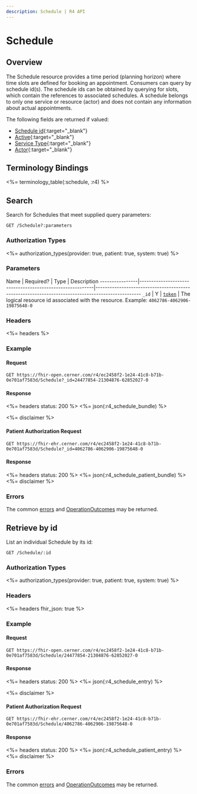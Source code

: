 ```yaml
---
description: Schedule | R4 API
---
```


# Schedule




## Overview

The Schedule resource provides a time period (planning horizon) where time slots are defined for booking an appointment. Consumers can query by schedule id(s). The schedule ids can be obtained by querying for slots, which contain the references to associated schedules. A schedule belongs to only one service or resource (actor) and does not contain any information about actual appointments.

The following fields are returned if valued:

* [Schedule id](http://hl7.org/fhir/R4/resource-definitions.html#Resource.id){:target="_blank"}
* [Active](http://hl7.org/fhir/r4/schedule-definitions.html#Schedule.active){:target="_blank"}
* [Service Type](http://hl7.org/fhir/r4/schedule-definitions.html#Schedule.serviceType){:target="_blank"}
* [Actor](http://hl7.org/fhir/r4/schedule-definitions.html#Schedule.actor){:target="_blank"}

## Terminology Bindings

<%= terminology_table(:schedule, :r4) %>


## Search

Search for Schedules that meet supplied query parameters:

    GET /Schedule?:parameters

### Authorization Types

<%= authorization_types(provider: true, patient: true, system: true) %>

### Parameters

 Name           | Required?                                                | Type          | Description
----------------|----------------------------------------------------------|-------------------------------------------------------------------------------------------------
 `_id`          | Y                                                        | [`token`]     | The logical resource id associated with the resource. Example: `4062786-4062906-19875648-0`

### Headers

<%= headers %>

### Example

#### Request

    GET https://fhir-open.cerner.com/r4/ec2458f2-1e24-41c8-b71b-0e701af7583d/Schedule?_id=24477854-21304876-62852027-0


#### Response

<%= headers status: 200 %>
<%= json(:r4_schedule_bundle) %>

<%= disclaimer %>

#### Patient Authorization Request

    GET https://fhir-ehr.cerner.com/r4/ec2458f2-1e24-41c8-b71b-0e701af7583d/Schedule?_id=4062786-4062906-19875648-0

#### Response

<%= headers status: 200 %>
<%= json(:r4_schedule_patient_bundle) %>
<%= disclaimer %>

### Errors

The common [errors] and [OperationOutcomes] may be returned.

## Retrieve by id

List an individual Schedule by its id:

    GET /Schedule/:id

### Authorization Types

<%= authorization_types(provider: true, patient: true, system: true) %>

### Headers

<%= headers fhir_json: true %>

### Example

#### Request

    GET https://fhir-open.cerner.com/r4/ec2458f2-1e24-41c8-b71b-0e701af7583d/Schedule/24477854-21304876-62852027-0

#### Response

<%= headers status: 200 %>
<%= json(:r4_schedule_entry) %>

<%= disclaimer %>

#### Patient Authorization Request

    GET https://fhir-ehr.cerner.com/r4/ec2458f2-1e24-41c8-b71b-0e701af7583d/Schedule/4062786-4062906-19875648-0

#### Response

<%= headers status: 200 %>
<%= json(:r4_schedule_patient_entry) %>
<%= disclaimer %>

### Errors

The common [errors] and [OperationOutcomes] may be returned.

[`token`]: http://hl7.org/fhir/r4/search.html#token
[errors]: ../../../#client-errors
[OperationOutcomes]: ../../../#operation-outcomes